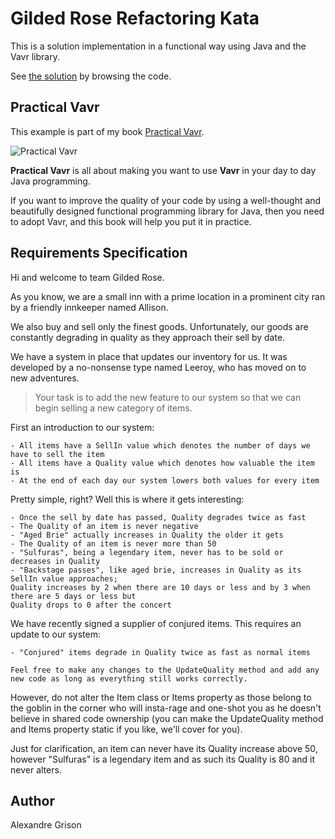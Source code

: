 # Gilded Rose Refactoring Kata

This is a solution implementation in a functional way using Java and the Vavr library.

See [the solution](https://github.com/agrison/gilded-rose-kata-vavr/tree/master/src/main/java/com/gildedrose) by browsing the code.

## Practical Vavr

This example is part of my book [Practical Vavr](https://leanpub.com/practical-vavr).

![Practical Vavr](https://d2sofvawe08yqg.cloudfront.net/practical-vavr/hero?1607247071)

**Practical Vavr** is all about making you want to use **Vavr** in your day to day Java programming.

If you want to improve the quality of your code by using a well-thought and beautifully designed functional programming 
library for Java, then you need to adopt Vavr, and this book will help you put it in practice.

## Requirements Specification

Hi and welcome to team Gilded Rose. 

As you know, we are a small inn with a prime location in a prominent city ran by a friendly innkeeper named Allison. 

We also buy and sell only the finest goods. Unfortunately, our goods are constantly degrading in quality as they approach their sell by date.

We have a system in place that updates our inventory for us. It was developed by a no-nonsense type named Leeroy, who has moved on to new adventures. 

> Your task is to add the new feature to our system so that we can begin selling a new category of items. 

First an introduction to our system:

	- All items have a SellIn value which denotes the number of days we have to sell the item
	- All items have a Quality value which denotes how valuable the item is
	- At the end of each day our system lowers both values for every item

Pretty simple, right? Well this is where it gets interesting:

	- Once the sell by date has passed, Quality degrades twice as fast
	- The Quality of an item is never negative
	- "Aged Brie" actually increases in Quality the older it gets
	- The Quality of an item is never more than 50
	- "Sulfuras", being a legendary item, never has to be sold or decreases in Quality
	- "Backstage passes", like aged brie, increases in Quality as its SellIn value approaches;
	Quality increases by 2 when there are 10 days or less and by 3 when there are 5 days or less but
	Quality drops to 0 after the concert

We have recently signed a supplier of conjured items. This requires an update to our system:

	- "Conjured" items degrade in Quality twice as fast as normal items

`Feel free to make any changes to the UpdateQuality method and add any new code as long as everything still works correctly.` 

However, do not alter the Item class or Items property as those belong to the goblin in the corner who will insta-rage and one-shot you as he doesn't believe in shared code ownership (you can make the UpdateQuality method and Items property static if you like, we'll cover for you).

Just for clarification, an item can never have its Quality increase above 50, however "Sulfuras" is a legendary item and as such its Quality is 80 and it never alters.

## Author

Alexandre Grison
